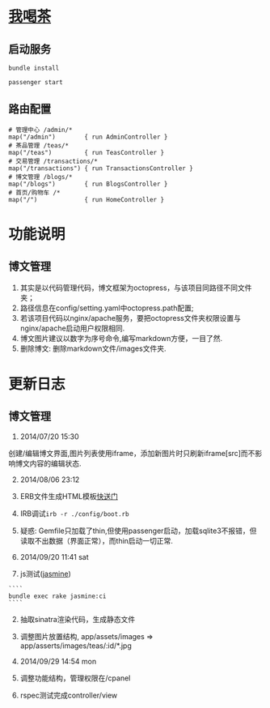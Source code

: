 # [我喝茶](http://wohecha.cn/)

## 启动服务

````
bundle install

passenger start
````

## 路由配置 

````
# 管理中心 /admin/*
map("/admin")        { run AdminController }
# 茶品管理 /teas/*
map("/teas")         { run TeasController }
# 交易管理 /transactions/*
map("/transactions") { run TransactionsController }
# 博文管理 /blogs/*
map("/blogs")        { run BlogsController }
# 首页/购物车 /*
map("/")             { run HomeController }
````

# 功能说明 

## 博文管理

  1. 其实是以代码管理代码，博文框架为octopress，与该项目同路径不同文件夹；
  2. 路径信息在config/setting.yaml中octopress.path配置;
  3. 若该项目代码以nginx/apache服务，要把octopress文件夹权限设置与nginx/apache启动用户权限相同.
  4. 博文图片建议以数字为序号命令,编写markdown方便，一目了然.
  5. 删除博文: 删除markdown文件/images文件夹.

# 更新日志

## 博文管理

1. 2014/07/20 15:30

  创建/编辑博文界面,图片列表使用iframe，添加新图片时只刷新iframe[src]而不影响博文内容的编辑状态.

2. 2014/08/06 23:12

  1. ERB文件生成HTML模板[快送门](http://ruby-doc.org/stdlib-1.9.3/libdoc/erb/rdoc/ERB.html)
  2. IRB调试`irb -r ./config/boot.rb`
  3. 疑惑: Gemfile只加载了thin,但使用passenger启动，加载sqlite3不报错，但读取不出数据（界面正常），而thin启动一切正常.

3. 2014/09/20 11:41 sat

  1. js测试([jasmine](http://jasmine.github.io/2.0/introduction.html))

    ````
    bundle exec rake jasmine:ci
    ````

  2. 抽取sinatra渲染代码，生成静态文件
  3. 调整图片放置结构, app/assets/images => app/asserts/images/teas/:id/*.jpg

4. 2014/09/29 14:54 mon

  1. 调整功能结构，管理权限在/cpanel
  2. rspec测试完成controller/view

